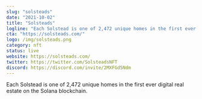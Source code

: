 ```yaml
---
slug: "solsteads"
date: "2021-10-02"
title: "Solsteads"
logline: "Each Solstead is one of 2,472 unique homes in the first ever digital real estate on the Solana blockchain."
cta: "https://solsteads.com/"
logo: /img/solsteads.png
category: nft
status: live
website: https://solsteads.com/
twitter: https://twitter.com/SolsteadsNFT
discord: https://discord.com/invite/2MXFGd5Ndm
---
```


Each Solstead is one of 2,472 unique homes in the first ever digital real estate on the Solana blockchain.